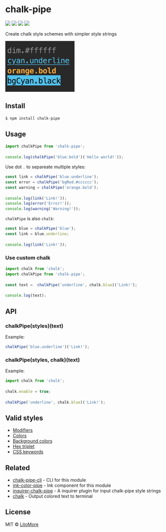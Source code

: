 # chalk-pipe

[![](https://github.com/LitoMore/chalk-pipe/workflows/Node/badge.svg)](https://github.com/LitoMore/chalk-pipe/actions)
[![](https://img.shields.io/npm/v/chalk-pipe.svg)](https://www.npmjs.com/package/chalk-pipe)
[![](https://img.shields.io/npm/l/chalk-pipe.svg)](https://github.com/LitoMore/chalk-pipe/blob/master/LICENSE)
[![](https://shields.io/badge/code_style-5ed9c7?logo=xo&labelColor=gray)](https://github.com/xojs/xo)

Create chalk style schemes with simpler style strings

![](https://raw.githubusercontent.com/LitoMore/chalk-pipe/master/screenshot.png)

## Install

```bash
$ npm install chalk-pipe
```

## Usage

```javascript
import chalkPipe from 'chalk-pipe';

console.log(chalkPipe('blue.bold')('Hello world!'));
```

Use dot `.` to separeate multiple styles:

```javascript
const link = chalkPipe('blue.underline');
const error = chalkPipe('bgRed.#cccccc');
const warning = chalkPipe('orange.bold');

console.log(link('Link!'));
console.log(error('Error!'));
console.log(warning('Warning!'));
```

`chalkPipe` is also `chalk`:

```javascript
const blue = chalkPipe('blue');
const link = blue.underline;

console.log(link('Link!'));
```

### Use custom chalk

```javascript
import chalk from 'chalk';
import chalkPipe from 'chalk-pipe';

const text =  chalkPipe('underline', chalk.blue)('Link!');

console.log(text);
```

## API

### chalkPipe(styles)(text)

Example:

 ```javascript
 chalkPipe('blue.underline')('Link!');
 ```

### chalkPipe(styles, chalk)(text)

Example:

```javascript
import chalk from 'chalk';

chalk.enable = true;

chalkPipe('underline', chalk.blue)('Link!');
```

## Valid styles

- [Modifiers](https://github.com/chalk/chalk#modifiers)
- [Colors](https://github.com/chalk/chalk#colors)
- [Background colors](https://github.com/chalk/chalk#background-colors)
- [Hex triplet](https://en.wikipedia.org/wiki/Web_colors#Hex_triplet)
- [CSS keywords](https://www.w3.org/wiki/CSS/Properties/color/keywords)

## Related

- [chalk-pipe-cli](https://github.com/LitoMore/chalk-pipe-cli) - CLI for this module
- [ink-color-pipe](https://github.com/LitoMore/ink-color-pipe) - Ink component for this module
- [inquirer-chalk-pipe](https://github.com/LitoMore/inquirer-chalk-pipe) - A inquirer plugin for input chalk-pipe style strings
- [chalk](https://github.com/chalk/chalk) - Output colored text to terminal

## License

MIT © [LitoMore](https://github.com/LitoMore)
